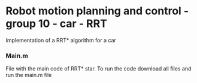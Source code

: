 # Robot motion planning and control - group 10 - car - RRT 
Implementation of a RRT* algorithm for a car

### Main.m 
File with the main code of RRT* star. To run the code download all files and run the main.m file 

### 
